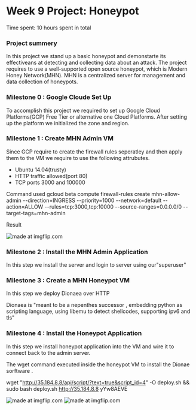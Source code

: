 # Week 9 Project: Honeypot

Time spent: 10 hours spent in total

### Project summery 

In this project we stand up a basic honeypot and demonstarte its effectiveans at detecting and collecting data about an attack. The project requires to use a well-supported open source honeypot, which is Modern Honey Network(MHN). MHN is a centralized server for management and data collection of honeypots.

### Milestone 0 : Google Cloude Set Up

To accomplish this project we required to set up Google Cloud Platforms(GCP) Free Tier or alternative one Cloud Platforms. After setting up the platform we initialized the zone and region.

### Milestone 1 : Create MHN Admin VM 

Since GCP require to create the firewall rules seperatley and then apply them to the VM we require to use the following attrubutes.

- Ubuntu 14.04(trusty)
- HTTP traffic allowed(port 80)
- TCP ports 3000 and 100000

Command used 
gcloud beta compute firewall-rules create mhn-allow-admin --direction=INGRESS --priority=1000 --network=default --action=ALLOW --rules=tcp:3000,tcp:10000 --source-ranges=0.0.0.0/0 --target-tags=mhn-admin

Result 

<img src="https://i.imgflip.com/27zs1q.gif" title="made at imgflip.com"/>

### Milestone 2 : Install the MHN Admin Application 

In this step we install the server and login to server using our"superuser"

### Milestone 3 : Create a MHN Honeypot VM 

In this step we deploy Dionaea over HTTP

Dionaea is "meant to be a nepenthes successor , embedding python as scripting language, using libemu to detect shellcodes, supporting ipv6 and tls"

### Milestone 4 : Install the Honeypot Application

In this step we install honeypot application into the VM and wire it to connect back to the admin server.

The wget command executed inside the honeypot VM to install the Dionae sorftware .

wget "http://35.184.8.8/api/script/?text=true&script_id=4" -O deploy.sh && sudo bash deploy.sh http://35.184.8.8 yYw8AEVE

<img src="https://i.imgflip.com/27zt00.gif" title="made at imgflip.com"/>

<img src="https://i.imgflip.com/27zt7p.gif" title="made at imgflip.com"/>


